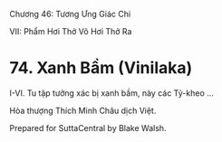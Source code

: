  

Chương 46: Tương Ưng Giác Chi

VII: Phẩm Hơi Thở Vô Hơi Thở Ra

# 74\. Xanh Bầm (Vinilaka)

I-VI. Tu tập tưởng xác bị xanh bầm, này các Tỷ-kheo …

Hòa thượng Thích Minh Châu dịch Việt.

Prepared for SuttaCentral by Blake Walsh.